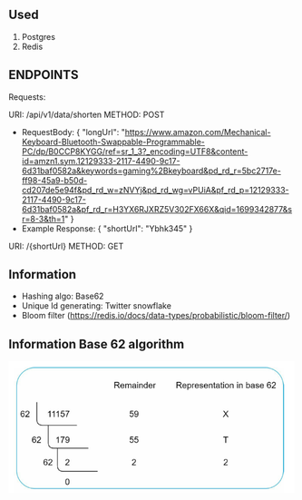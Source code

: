 Used
----------------------
1. Postgres
2. Redis


ENDPOINTS
---------------------
Requests:

URI: /api/v1/data/shorten
METHOD: POST

- RequestBody: 
{
  "longUrl": "https://www.amazon.com/Mechanical-Keyboard-Bluetooth-Swappable-Programmable-PC/dp/B0CCP8KYGG/ref=sr_1_3?_encoding=UTF8&content-id=amzn1.sym.12129333-2117-4490-9c17-6d31baf0582a&keywords=gaming%2Bkeyboard&pd_rd_r=5bc2717e-ff98-45a9-b50d-cd207de5e94f&pd_rd_w=zNVYj&pd_rd_wg=vPUiA&pf_rd_p=12129333-2117-4490-9c17-6d31baf0582a&pf_rd_r=H3YX6RJXRZ5V302FX66X&qid=1699342877&sr=8-3&th=1"
}
- Example Response:
{
"shortUrl": "Ybhk345"
}


URI: /{shortUrl}
METHOD: GET

Information
----------------------

- Hashing algo:  Base62
- Unique Id generating: Twitter snowflake
- Bloom filter (https://redis.io/docs/data-types/probabilistic/bloom-filter/)


Information Base 62 algorithm
--------------
![img_1.png](img_1.png)



